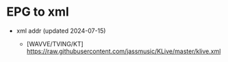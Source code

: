 # EPG to xml

* xml addr (updated 2024-07-15)

  - [WAVVE/TVING/KT]
    https://raw.githubusercontent.com/jassmusic/KLive/master/klive.xml

